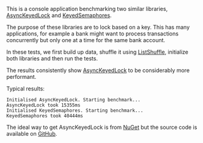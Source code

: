 This is a console application benchmarking two similar libraries, [AsyncKeyedLock](https://github.com/MarkCiliaVincenti/AsyncKeyedLock) and [KeyedSemaphores](https://github.com/amoerie/keyed-semaphores).

The purpose of these libraries are to lock based on a key. This has many applications, for example a bank might want to process transactions concurrently but only one at a time for the same bank account.

In these tests, we first build up data, shuffle it using [ListShuffle](https://github.com/MarkCiliaVincenti/ListShuffle), initialize both libraries and then run the tests.

The results consistently show [AsyncKeyedLock](https://github.com/MarkCiliaVincenti/AsyncKeyedLock) to be considerably more performant.

Typical results:

````
Initialised AsyncKeyedLock. Starting benchmark...
AsyncKeyedLock took 15355ms
Initialised KeyedSemaphores. Starting benchmark...
KeyedSemaphores took 40444ms
````

The ideal way to get AsyncKeyedLock is from [NuGet](https://www.nuget.org/packages/AsyncKeyedLock) but the source code is available on [GitHub](https://github.com/MarkCiliaVincenti/AsyncKeyedLock).